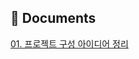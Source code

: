 ## 📜 Documents
[01. 프로젝트 구성 아이디어 정리](https://velog.io/@yesue/%EB%B0%94%ED%8B%80%EC%83%B5-%ED%94%84%EB%A1%9C%EC%A0%9D%ED%8A%B8-01.-%ED%94%84%EB%A1%9C%EC%A0%9D%ED%8A%B8-%EA%B0%9C%EC%9A%94)
